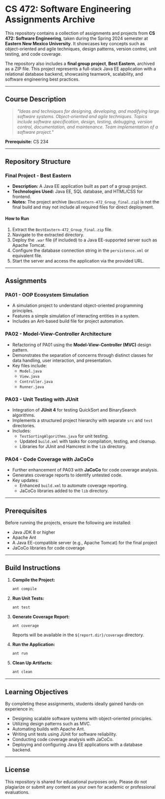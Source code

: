 # CS 472: Software Engineering Assignments Archive

This repository contains a collection of assignments and projects from **CS 472: Software Engineering**, taken during the Spring 2024 semester at **Eastern New Mexico University**. It showcases key concepts such as object-oriented and agile techniques, design patterns, version control, unit testing, and code coverage.

The repository also includes a **final group project**, **Best Eastern**, archived as a ZIP file. This project represents a full-stack Java EE application with a relational database backend, showcasing teamwork, scalability, and software engineering best practices.

---

## Course Description  

> *"Ideas and techniques for designing, developing, and modifying large software systems. Object-oriented and agile techniques. Topics include software specification, design, testing, debugging, version control, documentation, and maintenance. Team implementation of a software project."*  

**Prerequisite:** CS 234  

---

## Repository Structure  

### Final Project - Best Eastern  
- **Description:** A Java EE application built as part of a group project.  
- **Technologies Used:** Java EE, SQL database, and HTML/CSS for frontend.  
- **Notes:** The project archive (`BestEastern-472_Group_final.zip`) is not the final build and may not include all required files for direct deployment.  

#### How to Run  
1. Extract the `BestEastern-472_Group_final.zip` file.  
2. Navigate to the extracted directory.  
3. Deploy the `.war` file (if included) to a Java EE-supported server such as Apache Tomcat.  
4. Configure the database connection string in the `persistence.xml` or equivalent file.  
5. Start the server and access the application via the provided URL.

---

## Assignments  

### PA01 - OOP Ecosystem Simulation  
- A simulation project to understand object-oriented programming principles.  
- Features a simple simulation of interacting entities in a system.  
- Includes an Ant-based build file for project automation.

### PA02 - Model-View-Controller Architecture  
- Refactoring of PA01 using the **Model-View-Controller (MVC)** design pattern.  
- Demonstrates the separation of concerns through distinct classes for data handling, user interaction, and presentation.  
- Key files include:  
  - `Model.java`  
  - `View.java`  
  - `Controller.java`  
  - `Runner.java`  

### PA03 - Unit Testing with JUnit  
- Integration of **JUnit 4** for testing QuickSort and BinarySearch algorithms.  
- Implements a structured project hierarchy with separate `src` and `test` directories.  
- Includes:  
  - `TestSortingAlgorithms.java` for unit testing.  
  - Updated `build.xml` with tasks for compilation, testing, and cleanup.  
  - Libraries for JUnit and Hamcrest in the `lib` directory.  

### PA04 - Code Coverage with JaCoCo  
- Further enhancement of PA03 with **JaCoCo** for code coverage analysis.  
- Generates coverage reports to identify untested code.  
- Key updates:  
  - Enhanced `build.xml` to automate coverage reporting.  
  - JaCoCo libraries added to the `lib` directory.  

---

## Prerequisites  

Before running the projects, ensure the following are installed:  
- Java JDK 8 or higher  
- Apache Ant  
- A Java EE-compatible server (e.g., Apache Tomcat) for the final project  
- JaCoCo libraries for code coverage  

---

## Build Instructions  

1. **Compile the Project:**  
   ```bash
   ant compile
   ```
2. **Run Unit Tests:**  
   ```bash
   ant test
   ```
3. **Generate Coverage Report:**  
   ```bash
   ant coverage
   ```
   Reports will be available in the `${report.dir}/coverage` directory.

4. **Run the Application:**  
   ```bash
   ant run
   ```
5. **Clean Up Artifacts:**  
   ```bash
   ant clean
   ```

---

## Learning Objectives  

By completing these assignments, students ideally gained hands-on experience in:  
- Designing scalable software systems with object-oriented principles.  
- Utilizing design patterns such as MVC.  
- Automating builds with Apache Ant.  
- Writing unit tests using JUnit for software reliability.  
- Conducting code coverage analysis with JaCoCo.  
- Deploying and configuring Java EE applications with a database backend.  

---

## License  

This repository is shared for educational purposes only. Please do not plagiarize or submit any content as your own for academic or professional evaluations.  
